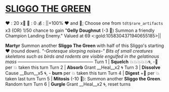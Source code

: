 # [__**SLIGGO THE GREEN**__](<https://www.youtube.com/watch?v=iMH49ieL4es>)
❤️ : 20 x👥
🔷 : 0
💰 : ||+100% ❤️ and 🔷; Choose one from `tdt$rare_artifacts` x3 {OR} 1/50 chance to gain "**Gelly Doughnut** (-3 🔷) Summon a friendly Champion Landing Enemy." Valued at 69 <:gold:1058304371940655185>||

**Martyr** Summon another **Sliggo The Green** with half of this Sliggo's starting ❤️ (round down).
*"-Grotesque slorping noises-" Bits of small creatures skeletons such as birds and rodents are visible engulfed in the gelatinous mass*
—————————————————
Turn 1  | **Squelch** 💥💥💥💥💥🌀, -🔷 per 💥 taken this turn
Turn 2 | **Absorb** Grant __Heal__x2 🌀
Turn 3 | **Dissolve** Cause __Burn__x5 🌀, - __burn__ per 💥 taken this turn
Turn 4 | **Digest** +🔷 per 💥 taken last turn
Turn 5 | **Mitosis** (-10 🔷): Summon another **Sliggo the Green**. Random turn
Turn 6 | **Gurgle** Grant __Heal__x2 🌀, reset turns
